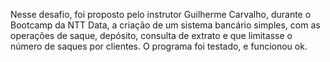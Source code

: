 Nesse desafio, foi proposto pelo instrutor Guilherme Carvalho, durante o Bootcamp da NTT Data, a criação de um sistema bancário simples, com as operações de saque, depósito, consulta de extrato e que limitasse o número de saques por clientes.
O programa foi testado, e funcionou ok.
